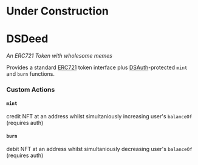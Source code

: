 # Under Construction

# DSDeed

_An ERC721 Token with wholesome memes_

Provides a standard [ERC721](http://erc721.org/) token interface plus [DSAuth](https://dapp.tools/dappsys/ds-auth)-protected
`mint` and `burn` functions.


### Custom Actions

#### `mint`
credit NFT at an address whilst simultaniously increasing user's `balanceOf`
(requires auth)

#### `burn`
debit NFT at an address whilst simultaniously decreasing user's `balanceOf`
(requires auth)
